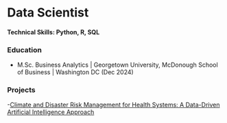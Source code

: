 # Data Scientist

#### Technical Skills: Python, R, SQL

### Education
- M.Sc. Business Analytics | Georgetown University, McDonough School of Business | Washington DC (Dec 2024) 

### Projects
-[Climate and Disaster Risk Management for Health Systems: A Data-Driven Artificial Intelligence Approach](https://github.com/mlb376/mabelbdavila.github.io/blob/main/Report_Colombia.pdf)
